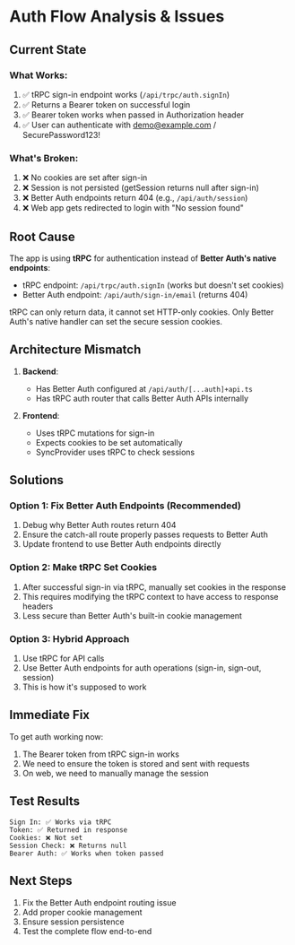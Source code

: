 # Auth Flow Analysis & Issues

## Current State

### What Works:
1. ✅ tRPC sign-in endpoint works (`/api/trpc/auth.signIn`)
2. ✅ Returns a Bearer token on successful login
3. ✅ Bearer token works when passed in Authorization header
4. ✅ User can authenticate with demo@example.com / SecurePassword123!

### What's Broken:
1. ❌ No cookies are set after sign-in
2. ❌ Session is not persisted (getSession returns null after sign-in)
3. ❌ Better Auth endpoints return 404 (e.g., `/api/auth/session`)
4. ❌ Web app gets redirected to login with "No session found"

## Root Cause

The app is using **tRPC** for authentication instead of **Better Auth's native endpoints**:

- tRPC endpoint: `/api/trpc/auth.signIn` (works but doesn't set cookies)
- Better Auth endpoint: `/api/auth/sign-in/email` (returns 404)

tRPC can only return data, it cannot set HTTP-only cookies. Only Better Auth's native handler can set the secure session cookies.

## Architecture Mismatch

1. **Backend**: 
   - Has Better Auth configured at `/api/auth/[...auth]+api.ts`
   - Has tRPC auth router that calls Better Auth APIs internally
   
2. **Frontend**:
   - Uses tRPC mutations for sign-in
   - Expects cookies to be set automatically
   - SyncProvider uses tRPC to check sessions

## Solutions

### Option 1: Fix Better Auth Endpoints (Recommended)
1. Debug why Better Auth routes return 404
2. Ensure the catch-all route properly passes requests to Better Auth
3. Update frontend to use Better Auth endpoints directly

### Option 2: Make tRPC Set Cookies
1. After successful sign-in via tRPC, manually set cookies in the response
2. This requires modifying the tRPC context to have access to response headers
3. Less secure than Better Auth's built-in cookie management

### Option 3: Hybrid Approach
1. Use tRPC for API calls
2. Use Better Auth endpoints for auth operations (sign-in, sign-out, session)
3. This is how it's supposed to work

## Immediate Fix

To get auth working now:
1. The Bearer token from tRPC sign-in works
2. We need to ensure the token is stored and sent with requests
3. On web, we need to manually manage the session

## Test Results

```
Sign In: ✅ Works via tRPC
Token: ✅ Returned in response  
Cookies: ❌ Not set
Session Check: ❌ Returns null
Bearer Auth: ✅ Works when token passed
```

## Next Steps

1. Fix the Better Auth endpoint routing issue
2. Add proper cookie management
3. Ensure session persistence
4. Test the complete flow end-to-end